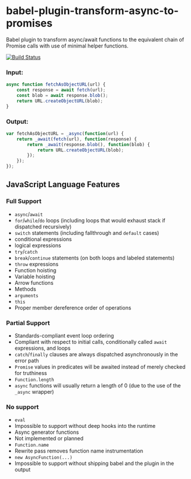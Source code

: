 babel-plugin-transform-async-to-promises
========================================

Babel plugin to transform async/await functions to the equivalent chain of Promise calls with use of minimal helper functions.

[![Build Status](https://travis-ci.org/rpetrich/babel-plugin-transform-async-to-promises.svg?branch=master)](https://travis-ci.org/rpetrich/babel-plugin-transform-async-to-promises)

### Input:

```javascript
async function fetchAsObjectURL(url) {
    const response = await fetch(url);
    const blob = await response.blob();
    return URL.createObjectURL(blob);
}
```

### Output:

```javascript
var fetchAsObjectURL = _async(function(url) {
	return _await(fetch(url), function(response) {
		return _await(response.blob(), function(blob) {
			return URL.createObjectURL(blob);
		});
	});
});
```

## JavaScript Language Features

### Full Support
- `async`/`await`
- `for`/`while`/`do` loops (including loops that would exhaust stack if dispatched recursively)
- `switch` statements (including fallthrough and `default` cases)
- conditional expressions
- logical expressions
- `try`/`catch`
- `break`/`continue` statements (on both loops and labeled statements)
- `throw` expressions
- Function hoisting
- Variable hoisting
- Arrow functions
- Methods
- `arguments`
- `this`
- Proper member dereference order of operations

### Partial Support
- Standards-compliant event loop ordering
 - Compliant with respect to initial calls, conditionally called `await` expressions, and loops
 - `catch`/`finally` clauses are always dispatched asynchronously in the error path
 - `Promise` values in predicates will be awaited instead of merely checked for truthiness
- `Function.length`
 - `async` functions will usually return a length of 0 (due to the use of the `_async` wrapper)

### No support
- `eval`
 - Impossible to support without deep hooks into the runtime
- Async generator functions
 - Not implemented or planned
- `Function.name`
 - Rewrite pass removes function name instrumentation
- `new AsyncFunction(...)`
 - Impossible to support without shipping babel and the plugin in the output
